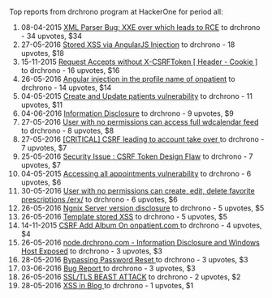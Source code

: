 Top reports from drchrono program at HackerOne for period all:

1. 08-04-2015 [XML Parser Bug: XXE over which leads to RCE](https://hackerone.com/reports/55431) to drchrono - 34 upvotes, $34
2. 27-05-2016 [Stored XSS via AngularJS Injection](https://hackerone.com/reports/141463) to drchrono - 18 upvotes, $18
3. 15-11-2015 [Request Accepts without X-CSRFToken  [ Header - Cookie ]](https://hackerone.com/reports/99857) to drchrono - 16 upvotes, $16
4. 26-05-2016 [Angular injection in the profile name of onpatient](https://hackerone.com/reports/141240) to drchrono - 14 upvotes, $14
5. 04-05-2015 [Create and Update patients vulnerability](https://hackerone.com/reports/59505) to drchrono - 11 upvotes, $11
6. 04-06-2016 [Information Disclosure](https://hackerone.com/reports/143064) to drchrono - 9 upvotes, $9
7. 27-05-2016 [User with no permissions can access full wdcalendar feed](https://hackerone.com/reports/141541) to drchrono - 8 upvotes, $8
8. 27-05-2016 [[CRITICAL]  CSRF  leading to account take over ](https://hackerone.com/reports/141344) to drchrono - 7 upvotes, $7
9. 25-05-2016 [Security Issue : CSRF Token Design Flaw](https://hackerone.com/reports/141065) to drchrono - 7 upvotes, $7
10. 04-05-2015 [Accessing all appointments vulnerability](https://hackerone.com/reports/59508) to drchrono - 6 upvotes, $6
11. 30-05-2016 [User with no permissions can create, edit, delete favorite prescriptions /erx/](https://hackerone.com/reports/142101) to drchrono - 6 upvotes, $6
12. 26-05-2016 [Ngnix Server version disclosure](https://hackerone.com/reports/141125) to drchrono - 5 upvotes, $5
13. 26-05-2016 [Template stored XSS](https://hackerone.com/reports/141198) to drchrono - 5 upvotes, $5
14. 14-11-2015 [CSRF  Add Album On  onpatient.com ](https://hackerone.com/reports/99647) to drchrono - 4 upvotes, $4
15. 26-05-2016 [node.drchrono.com - Information Disclosure and Windows Host Exposed](https://hackerone.com/reports/141174) to drchrono - 3 upvotes, $3
16. 28-05-2016 [Bypassing Password Reset  ](https://hackerone.com/reports/141734) to drchrono - 3 upvotes, $3
17. 03-06-2016 [Bug Report ](https://hackerone.com/reports/142940) to drchrono - 3 upvotes, $3
18. 26-05-2016 [SSL/TLS BEAST ATTACK](https://hackerone.com/reports/141115) to drchrono - 2 upvotes, $2
19. 28-05-2016 [XSS in Blog ](https://hackerone.com/reports/141728) to drchrono - 1 upvotes, $1
